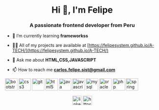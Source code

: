 

<h1 align="center">Hi 👋, I'm Felipe</h1>
<h3 align="center">A passionate frontend developer from Peru</h3>

- 🌱 I’m currently learning **frameworkss**

- 👨‍💻 All of my projects are available at [https://felipesystem.github.io/A-TECH/](https://felipesystem.github.io/A-TECH/)

- 💬 Ask me about **HTML,CSS,JAVASCRIPT**

- 📫 How to reach me **carlos.felipe.sist@gmail.com**

<p align="left"><img src="https://devicons.github.io/devicon/devicon.git/icons/bootstrap/bootstrap-plain.svg" alt="bootstrap" width="40" height="40"/> <img src="https://devicons.github.io/devicon/devicon.git/icons/css3/css3-original-wordmark.svg" alt="css3" width="40" height="40"/> <img src="https://www.vectorlogo.zone/logos/git-scm/git-scm-icon.svg" alt="git" width="40" height="40"/> <img src="https://devicons.github.io/devicon/devicon.git/icons/html5/html5-original-wordmark.svg" alt="html5" width="40" height="40"/> <img src="https://devicons.github.io/devicon/devicon.git/icons/java/java-original-wordmark.svg" alt="java" width="40" height="40"/> <img src="https://devicons.github.io/devicon/devicon.git/icons/javascript/javascript-original.svg" alt="javascript" width="40" height="40"/> <img src="https://devicons.github.io/devicon/devicon.git/icons/mysql/mysql-original-wordmark.svg" alt="mysql" width="40" height="40"/> <img src="https://devicons.github.io/devicon/devicon.git/icons/oracle/oracle-original.svg" alt="oracle" width="40" height="40"/> <img src="https://devicons.github.io/devicon/devicon.git/icons/php/php-original.svg" alt="php" width="40" height="40"/> <img src="https://www.vectorlogo.zone/logos/springio/springio-icon.svg" alt="spring" width="40" height="40"/></p><p align="center">
<a href="https://linkedin.com/in/linkedin.com/in/felipe-ayauja-5434bab1" target="blank"><img align="center" src="https://cdn.jsdelivr.net/npm/simple-icons@3.0.1/icons/linkedin.svg" alt="linkedin.com/in/felipe-ayauja-5434bab1" height="30" width="30" /></a>
<a href="https://fb.com/https://www.facebook.com/carlosfelipe.ayaujaalvarez" target="blank"><img align="center" src="https://cdn.jsdelivr.net/npm/simple-icons@3.0.1/icons/facebook.svg" alt="https://www.facebook.com/carlosfelipe.ayaujaalvarez" height="30" width="30" /></a>
</p>
